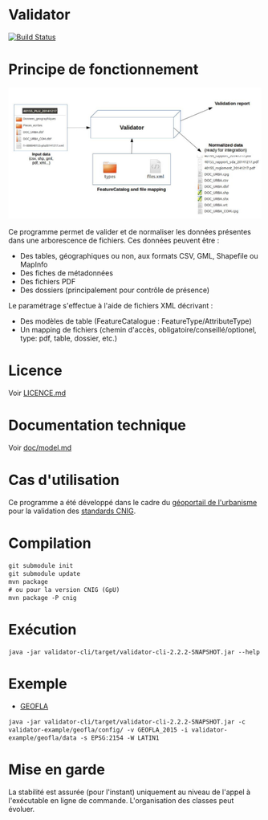 # Validator

[![Build Status](https://travis-ci.org/IGNF/validator.svg?branch=master)](https://travis-ci.org/IGNF/validator)

# Principe de fonctionnement

![Working principle](doc/principe.jpg)

Ce programme permet de valider et de normaliser les données présentes dans une arborescence de fichiers. Ces données peuvent être :

* Des tables, géographiques ou non, aux formats CSV, GML, Shapefile ou MapInfo
* Des fiches de métadonnées
* Des fichiers PDF
* Des dossiers (principalement pour contrôle de présence)

Le paramétrage s'effectue à l'aide de fichiers XML décrivant :

* Des modèles de table (FeatureCatalogue : FeatureType/AttributeType)
* Un mapping de fichiers (chemin d'accès, obligatoire/conseillé/optionel, type: pdf, table, dossier, etc.)

# Licence

Voir [LICENCE.md](LICENCE.md)

# Documentation technique

Voir [doc/model.md](doc/model.md)


# Cas d'utilisation

Ce programme a été développé dans le cadre du [géoportail de l'urbanisme](https://www.geoportail-urbanisme.gouv.fr) pour la validation des [standards CNIG](https://www.geoportail-urbanisme.gouv.fr/standard/).


# Compilation

```
git submodule init
git submodule update
mvn package
# ou pour la version CNIG (GpU)
mvn package -P cnig
```

# Exécution

```
java -jar validator-cli/target/validator-cli-2.2.2-SNAPSHOT.jar --help
```

# Exemple

* [GEOFLA](validator-example/geofla/README.md)

```
java -jar validator-cli/target/validator-cli-2.2.2-SNAPSHOT.jar -c validator-example/geofla/config/ -v GEOFLA_2015 -i validator-example/geofla/data -s EPSG:2154 -W LATIN1
```

# Mise en garde

La stabilité est assurée (pour l'instant) uniquement au niveau de l'appel à l'exécutable en ligne de commande. L'organisation des classes peut évoluer.
